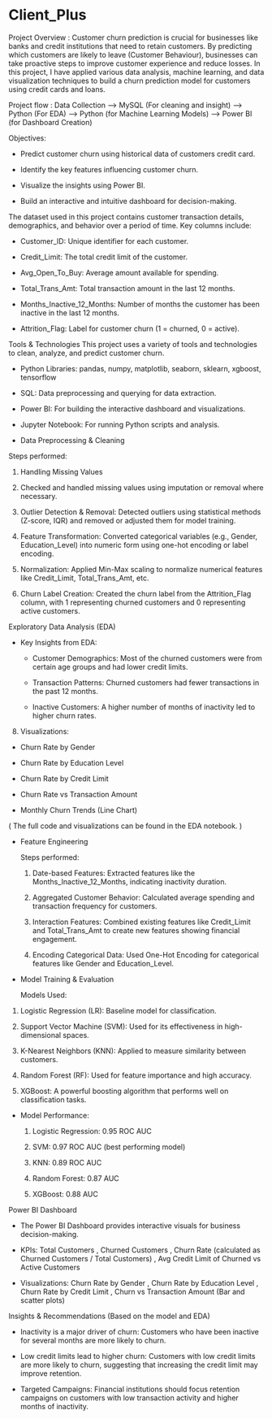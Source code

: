 # Client_Plus

Project Overview : 
Customer churn prediction is crucial for businesses like banks and credit institutions that need to retain customers. By predicting which customers are likely to leave (Customer Behaviour), businesses can take proactive steps to improve customer experience and reduce losses. In this project, I have applied various data analysis, machine learning, and data visualization techniques to build a churn prediction model for customers using credit cards and loans.

Project flow : Data Collection --> MySQL (For cleaning and insight) --> Python (For EDA) --> Python (for Machine Learning Models) --> Power BI (for Dashboard Creation)

Objectives:
* Predict customer churn using historical data of customers credit card.

* Identify the key features influencing customer churn.

* Visualize the insights using Power BI.

* Build an interactive and intuitive dashboard for decision-making.

The dataset used in this project contains customer transaction details, demographics, and behavior over a period of time. Key columns include:

* Customer_ID: Unique identifier for each customer.

* Credit_Limit: The total credit limit of the customer.

* Avg_Open_To_Buy: Average amount available for spending.

* Total_Trans_Amt: Total transaction amount in the last 12 months.

* Months_Inactive_12_Months: Number of months the customer has been inactive in the last 12 months.

* Attrition_Flag: Label for customer churn (1 = churned, 0 = active).

Tools & Technologies
This project uses a variety of tools and technologies to clean, analyze, and predict customer churn.

* Python Libraries: pandas, numpy, matplotlib, seaborn, sklearn, xgboost, tensorflow

* SQL: Data preprocessing and querying for data extraction.

* Power BI: For building the interactive dashboard and visualizations.

* Jupyter Notebook: For running Python scripts and analysis.

* Data Preprocessing & Cleaning
  
 Steps performed:
   
1. Handling Missing Values

2. Checked and handled missing values using imputation or removal where necessary.

3. Outlier Detection & Removal: Detected outliers using statistical methods (Z-score, IQR) and removed or adjusted them for model training.

4. Feature Transformation: Converted categorical variables (e.g., Gender, Education_Level) into numeric form using one-hot encoding or label encoding.

5. Normalization: Applied Min-Max scaling to normalize numerical features like Credit_Limit, Total_Trans_Amt, etc.
   
6. Churn Label Creation: Created the churn label from the Attrition_Flag column, with 1 representing churned customers and 0 representing active customers.
   
 Exploratory Data Analysis (EDA)
   
  * Key Insights from EDA:
    
    *  Customer Demographics: Most of the churned customers were from certain age groups and had lower credit limits.

    *  Transaction Patterns: Churned customers had fewer transactions in the past 12 months.

    *  Inactive Customers: A higher number of months of inactivity led to higher churn rates.

8. Visualizations:

 *  Churn Rate by Gender

 * Churn Rate by Education Level

 * Churn Rate by Credit Limit

 * Churn Rate vs Transaction Amount

 * Monthly Churn Trends (Line Chart)

( The full code and visualizations can be found in the EDA notebook. )

* Feature Engineering
  
    Steps performed:
     1.  Date-based Features: Extracted features like the Months_Inactive_12_Months, indicating inactivity duration.

     2. Aggregated Customer Behavior: Calculated average spending and transaction frequency for customers. 

     3. Interaction Features: Combined existing features like Credit_Limit and Total_Trans_Amt to create new features showing financial engagement.

     4. Encoding Categorical Data: Used One-Hot Encoding for categorical features like Gender and Education_Level. 

* Model Training & Evaluation
  
  Models Used:
  
 1. Logistic Regression (LR): Baseline model for classification.

 2. Support Vector Machine (SVM): Used for its effectiveness in high-dimensional spaces.

 3. K-Nearest Neighbors (KNN): Applied to measure similarity between customers.

 4. Random Forest (RF): Used for feature importance and high accuracy.

 5. XGBoost: A powerful boosting algorithm that performs well on classification tasks.

* Model Performance:

  1. Logistic Regression: 0.95 ROC AUC
  
  2. SVM: 0.97 ROC AUC (best performing model)

  3. KNN: 0.89 ROC AUC
 
  4. Random Forest: 0.87 AUC
 
  5. XGBoost: 0.88 AUC

 Power BI Dashboard
 
  * The Power BI Dashboard provides interactive visuals for business decision-making.
     
  * KPIs: Total Customers , Churned Customers , Churn Rate (calculated as Churned Customers / Total Customers) , Avg Credit Limit of Churned vs Active Customers

  * Visualizations: Churn Rate by Gender , Churn Rate by Education Level , Churn Rate by Credit Limit , Churn vs Transaction Amount (Bar and scatter plots)

 Insights & Recommendations (Based on the model and EDA)
  
   * Inactivity is a major driver of churn: Customers who have been inactive for several months are more likely to churn.

   * Low credit limits lead to higher churn: Customers with low credit limits are more likely to churn, suggesting that increasing the credit limit may improve retention.

   * Targeted Campaigns: Financial institutions should focus retention campaigns on customers with low transaction activity and higher months of inactivity.
